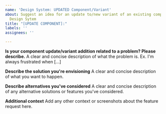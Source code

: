 ```yaml
---
name: 'Design System: UPDATED Component/Variant'
about: Suggest an idea for an update to/new variant of an existing component in our
  Design Sytem
title: "[UPDATE COMPONENT]:"
labels: ''
assignees: ''

---
```


**Is your component update/variant addition related to a problem? Please describe.**
A clear and concise description of what the problem is. Ex. I'm always frustrated when [...]

**Describe the solution you're envisioning**
A clear and concise description of what you want to happen.

**Describe alternatives you've considered**
A clear and concise description of any alternative solutions or features you've considered.

**Additional context**
Add any other context or screenshots about the feature request here.
